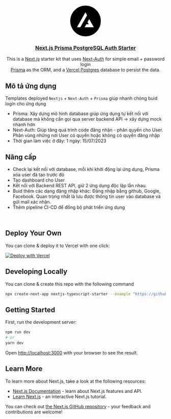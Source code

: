 <p align="center">
  <a href="https://nextjs-postgres-auth.vercel.app/">
    <img src="/public/logo.png" height="96">
    <h3 align="center">Next.js Prisma PostgreSQL Auth Starter</h3>
  </a>
</p>

<p align="center">
This is a <a href="https://nextjs.org/">Next.js</a> starter kit that uses <a href="https://next-auth.js.org/">Next-Auth</a> for simple email + password login<br/>
<a href="https://www.prisma.io/">Prisma</a> as the ORM, and a <a href="https://vercel.com/postgres">Vercel Postgres</a> database to persist the data.</p>

## Mô tả ứng dụng

Templates deployed `Nextjs` + `Next-Auth` + `Prisma` giúp nhanh chóng buid login cho ứng dụng

- Prisma: Xây dựng mô hình database giúp ứng dụng tự kết nối với database mà không cần gọi qua server backend API -> xây dựng mock nhanh hơn
- Next-Auth: Giúp tăng quá trình code đăng nhận - phân quyền cho User. Phân vùng những nơi User có quyền hoặc không có quyền đăng nhập
- Thời gian làm việc ở đây: 1 ngày: 15/07/2023

## Nâng cấp

- Check lại kết nối với database, mỗi khi khởi động lại ứng dụng, Prisma xóa user đã tạo trước đó
- Tạo dashboard cho User
- Kết nối với Backend REST API, giữ 2 ứng dụng độc lập lẫn nhau.
- Buid thêm các dạng đăng nhập khác: Đăng nhập bằng github, Google, Facebook. Quan trọng nhất là lưu được thông tin user vào database và gửi mail xác nhận.
- Thêm pipeline CI-CD để đồng bộ phát triển ứng dụng




<br/>

## Deploy Your Own

You can clone & deploy it to Vercel with one click:

[![Deploy with Vercel](https://vercel.com/button)](https://vercel.com/new/clone?demo-title=Next.js%20Prisma%20PostgreSQL%20Auth%20Starter&demo-description=Simple%20Next.js%2013%20starter%20kit%20that%20uses%20Next-Auth%20for%20auth%20and%20Prisma%20PostgreSQL%20as%20a%20database.&demo-url=https%3A%2F%2Fnextjs-postgres-auth.vercel.app%2F&demo-image=%2F%2Fimages.ctfassets.net%2Fe5382hct74si%2F7rsVQ1ZBSiWe9JGO6FUeZZ%2F210cba91036ca912b2770e0bd5d6cc5d%2Fthumbnail.png&project-name=Next.js%%20Prisma%20PostgreSQL%20Auth%20Starter&repository-name=nextjs-postgres-auth-starter&repository-url=https%3A%2F%2Fgithub.com%2Fvercel%2Fnextjs-postgres-auth-starter&from=templates&skippable-integrations=1&env=NEXTAUTH_SECRET&envDescription=Generate%20a%20random%20secret%3A&envLink=https://generate-secret.vercel.app/&stores=%5B%7B"type"%3A"postgres"%7D%5D)

## Developing Locally

You can clone & create this repo with the following command

```bash
npx create-next-app nextjs-typescript-starter --example "https://github.com/vercel/nextjs-postgres-auth-starter"
```

## Getting Started

First, run the development server:

```bash
npm run dev
# or
yarn dev
```

Open [http://localhost:3000](http://localhost:3000) with your browser to see the result.

## Learn More

To learn more about Next.js, take a look at the following resources:

- [Next.js Documentation](https://nextjs.org/docs) - learn about Next.js features and API.
- [Learn Next.js](https://nextjs.org/learn) - an interactive Next.js tutorial.

You can check out [the Next.js GitHub repository](https://github.com/vercel/next.js/) - your feedback and contributions are welcome!
